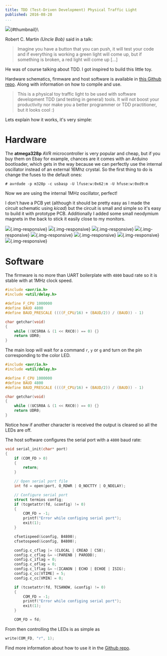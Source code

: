 ```yaml
---
title: TDD (Test-Driven Development) Physical Traffic Light
published: 2016-08-28
...
```


![](/img/tddlight/thumbnail.jpg){#thumbnail}\

Robert C. Martin *(Uncle Bob)* said in a talk:

> Imagine you have a button that you can push, it will test your code and if
> everything is working a green light will come up, but if something is broken,
> a red light will come up [...]

He was of course talking about TDD. I got inspired to build this little toy.

Hardware schematics, firmware and host software is available in [this Github
repo](https://github.com/alx741/tdd_traffic-light). Along with information on
how to compile and use.

> This is a physical toy traffic light to be used with software development TDD
> (and testing in general) tools. It will not boost your productivity nor make
> you a better programmer or TDD practitioner, but it looks cool :)

Lets explain how it works, it's very simple:
<!--more-->

# Hardware

The **atmega328p** AVR microcontroller is very popular and cheap, but if you buy
them on Ebay for example, chances are it comes with an Arduino bootloader, which
gets in the way because we can perfectly use the internal oscillator instead of
an external 16Mhz crystal. So the first thing to do is change the fuses to the
default ones:

```shell
# avrdude -p m328p -c usbasp -U lfuse:w:0x62:m -U hfuse:w:0xd9:m
```

Now we are using the internal 1MHz oscillator, perfect!

I don't have a PCB yet (although it should be pretty easy as I made the circuit
schematic using *kicad*) but the circuit is small and simple so it's easy to
build it with prototype PCB. Additionally I added some small neodymium magnets
in the back to stick it easily close to my monitors.

![](/img/tddlight/img1.jpg){.img-responsive}
![](/img/tddlight/img2.jpg){.img-responsive}
![](/img/tddlight/img3.jpg){.img-responsive}
![](/img/tddlight/img4.jpg){.img-responsive}
![](/img/tddlight/img5.jpg){.img-responsive}
![](/img/tddlight/img6.jpg){.img-responsive}
![](/img/tddlight/img7.jpg){.img-responsive}
![](/img/tddlight/img8.jpg){.img-responsive}


# Software

The firmware is no more than UART boilerplate with `4800` baud rate so it is
stable with at 1MHz clock speed.

``` C
#include <avr/io.h>
#include <util/delay.h>

#define F_CPU 1000000
#define BAUD 4800
#define BAUD_PRESCALE ((((F_CPU/16) + (BAUD/2)) / (BAUD)) - 1)

char getchar(void)
{
    while ((UCSR0A & (1 << RXC0)) == 0) {}
    return UDR0;
}
```

The main loop will wait for a command `r`, `y` or `g` and turn on the pin
corresponding to the color LED.

``` C
#include <avr/io.h>
#include <util/delay.h>

#define F_CPU 1000000
#define BAUD 4800
#define BAUD_PRESCALE ((((F_CPU/16) + (BAUD/2)) / (BAUD)) - 1)

char getchar(void)
{
    while ((UCSR0A & (1 << RXC0)) == 0) {}
    return UDR0;
}
```

Notice how if another character is received the output is cleared so all the
LEDs are off.

The host software configures the serial port with a `4800` baud rate:

``` C
void serial_init(char* port)
{
    if (COM_FD > 0)
    {
        return;
    }

    // Open serial port file
    int fd = open(port, O_RDWR | O_NOCTTY | O_NDELAY);

    // Configure serial port
    struct termios config;
    if (tcgetattr(fd, &config) != 0)
    {
        COM_FD = -1;
        printf("Error while configing serial port");
        exit(1);
    }

    cfsetispeed(&config, B4800);
    cfsetospeed(&config, B4800);

    config.c_cflag |= (CLOCAL | CREAD | CS8);
    config.c_cflag &= ~(PARENB | PARODD);
    config.c_iflag = 0;
    config.c_oflag = 0;
    config.c_lflag &= ~(ICANON | ECHO | ECHOE | ISIG);
    config.c_cc[VTIME] = 5;
    config.c_cc[VMIN] = 0;

    if (tcsetattr(fd, TCSANOW, &config) != 0)
    {
        COM_FD = -1;
        printf("Error while configing serial port");
        exit(1);
    }

    COM_FD = fd;

```

From then controlling the LEDs is as simple as

``` C
write(COM_FD, "r", 1);
```

Find more information about how to use it in the
[Github repo](https://github.com/alx741/tdd_traffic-light).
